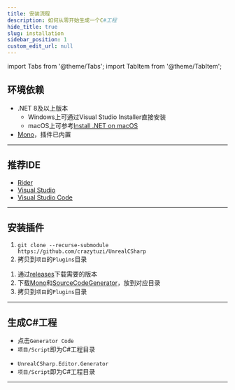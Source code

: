 ```yaml
---
title: 安装流程
description: 如何从零开始生成一个C#工程
hide_title: true
slug: installation
sidebar_position: 1
custom_edit_url: null
---
```


import Tabs from '@theme/Tabs';
import TabItem from '@theme/TabItem';

## 环境依赖

- .NET 8及以上版本
  - Windows上可通过Visual Studio Installer直接安装
  - macOS上可参考[Install .NET on macOS](https://learn.microsoft.com/en-us/dotnet/core/install/macos)
- [Mono](https://github.com/dotnet/runtime)，插件已内置

---

## 推荐IDE

- [Rider](https://www.jetbrains.com/rider/)
- [Visual Studio](https://visualstudio.microsoft.com/)
- [Visual Studio Code](https://code.visualstudio.com/)

---

## 安装插件

<Tabs>

<TabItem value="source code" label="源码（推荐）">

1. `git clone --recurse-submodule https://github.com/crazytuzi/UnrealCSharp`
2. 拷贝到`项目`的`Plugins`目录

</TabItem>

<TabItem value="releases" label="发布包">

1. 通过[releases](https://github.com/crazytuzi/UnrealCSharp/releases)下载需要的版本
2. 下载[Mono](https://github.com/crazytuzi/Mono)和[SourceCodeGenerator](https://github.com/crazytuzi/SourceCodeGenerator)，放到对应目录
3. 拷贝到`项目`的`Plugins`目录

</TabItem>

</Tabs>

---

## 生成C#工程

<Tabs>

<TabItem value="button" label="按钮（推荐）" default>

- 点击`Generator Code`
- `项目/Script`即为C#工程目录

</TabItem>

<TabItem value="command" label="命令">

- `UnrealCSharp.Editor.Generator`
- `项目/Script`即为C#工程目录

</TabItem>

</Tabs>

---
